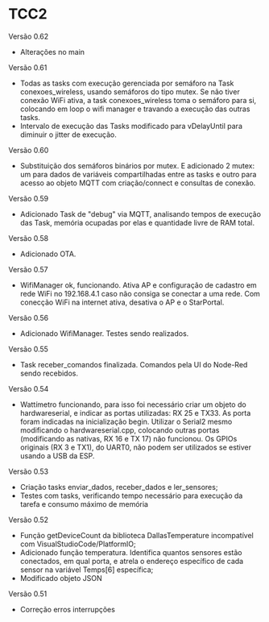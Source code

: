 # TCC2

Versão 0.62

- Alterações no main

Versão 0.61

- Todas as tasks com execução gerenciada por semáforo na Task conexoes_wireless, usando semáforos do tipo mutex. Se não tiver conexão WiFi ativa, a task conexoes_wireless toma o semáforo para si, colocando em loop o wifi manager e travando a execução das outras tasks.
- Intervalo de execução das Tasks modificado para vDelayUntil para diminuir o jitter de execução. 

Versão 0.60

- Substituição dos semáforos binários por mutex. E adicionado 2 mutex: um para dados de variáveis compartilhadas entre as tasks e outro para acesso ao objeto MQTT com criação/connect e consultas de conexão.

Versão 0.59

- Adicionado Task de "debug" via MQTT, analisando tempos de execução das Task, memória ocupadas por elas e quantidade livre de RAM total.

Versão 0.58

- Adicionado OTA.

Versão 0.57

- WifiManager ok, funcionando. Ativa AP e configuração de cadastro em rede WiFi no 192.168.4.1 caso não consiga se conectar a uma rede. Com conecção WiFi na internet ativa, desativa o AP e o StarPortal.

Versão 0.56

- Adicionado WifiManager. Testes sendo realizados.

Versão 0.55

- Task receber_comandos finalizada. Comandos pela UI do Node-Red sendo recebidos.

Versão 0.54

- Wattímetro funcionando, para isso foi necessário criar um objeto do hardwareserial, e indicar as portas utilizadas: RX 25 e TX33. As porta foram indicadas na inicialização begin. Utilizar o Serial2 mesmo modificando o hardwareserial.cpp, colocando outras portas (modificando as nativas, RX 16 e TX 17) não funcionou. Os GPIOs originais (RX 3 e TX1), do UART0, não podem ser utilizados se estiver usando a USB da ESP.

Versão 0.53

- Criação tasks enviar_dados, receber_dados e ler_sensores;
- Testes com tasks, verificando tempo necessário para execução da tarefa e consumo máximo de memória

Versão 0.52

- Função getDeviceCount da biblioteca DallasTemperature incompatível com VisualStudioCode/PlatformIO;
- Adicionado função temperatura. Identifica quantos sensores estão conectados, em qual porta, e atrela o endereço específico de cada sensor na variável Temps[6] específica;
- Modificado objeto JSON

Versão 0.51

- Correção erros interrupções
